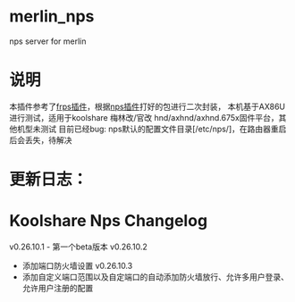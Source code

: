 # merlin_nps
nps server for merlin

# 说明
本插件参考了[frps插件](https://github.com/koolshare/rogsoft)，根据[nps插件](https://github.com/ehang-io/nps)打好的包进行二次封装，
本机基于AX86U进行测试，适用于koolshare 梅林改/官改 hnd/axhnd/axhnd.675x固件平台，其他机型未测试
目前已经bug: nps默认的配置文件目录[/etc/nps/]，在路由器重启后会丢失，待解决

# 更新日志：
Koolshare Nps Changelog
===========================================
v0.26.10.1
	- 第一个beta版本
v0.26.10.2
  - 添加端口防火墙设置
v0.26.10.3
  - 添加自定义端口范围以及自定端口的自动添加防火墙放行、允许多用户登录、允许用户注册的配置
